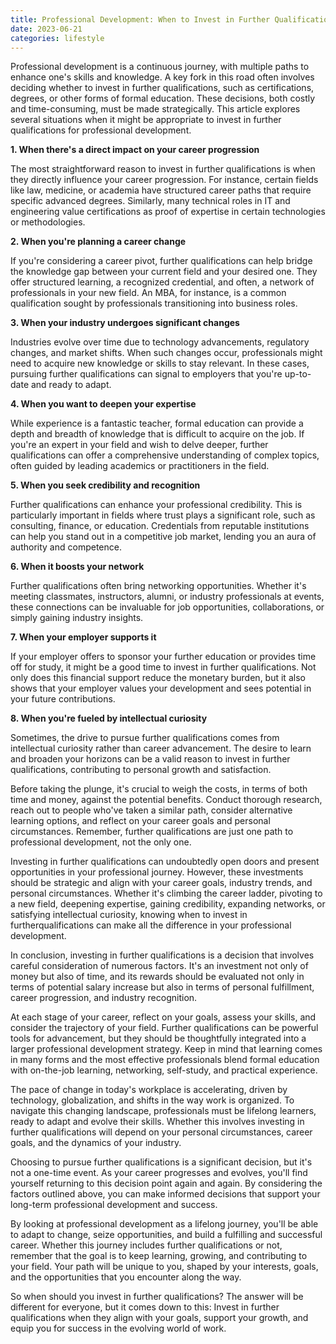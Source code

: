 ```yaml
---
title: Professional Development: When to Invest in Further Qualifications
date: 2023-06-21
categories: lifestyle
---
```

Professional development is a continuous journey, with multiple paths to enhance one's skills and knowledge. A key fork in this road often involves deciding whether to invest in further qualifications, such as certifications, degrees, or other forms of formal education. These decisions, both costly and time-consuming, must be made strategically. This article explores several situations when it might be appropriate to invest in further qualifications for professional development.

**1. When there's a direct impact on your career progression**

The most straightforward reason to invest in further qualifications is when they directly influence your career progression. For instance, certain fields like law, medicine, or academia have structured career paths that require specific advanced degrees. Similarly, many technical roles in IT and engineering value certifications as proof of expertise in certain technologies or methodologies.

**2. When you're planning a career change**

If you're considering a career pivot, further qualifications can help bridge the knowledge gap between your current field and your desired one. They offer structured learning, a recognized credential, and often, a network of professionals in your new field. An MBA, for instance, is a common qualification sought by professionals transitioning into business roles.

**3. When your industry undergoes significant changes**

Industries evolve over time due to technology advancements, regulatory changes, and market shifts. When such changes occur, professionals might need to acquire new knowledge or skills to stay relevant. In these cases, pursuing further qualifications can signal to employers that you're up-to-date and ready to adapt.

**4. When you want to deepen your expertise**

While experience is a fantastic teacher, formal education can provide a depth and breadth of knowledge that is difficult to acquire on the job. If you're an expert in your field and wish to delve deeper, further qualifications can offer a comprehensive understanding of complex topics, often guided by leading academics or practitioners in the field.

**5. When you seek credibility and recognition**

Further qualifications can enhance your professional credibility. This is particularly important in fields where trust plays a significant role, such as consulting, finance, or education. Credentials from reputable institutions can help you stand out in a competitive job market, lending you an aura of authority and competence.

**6. When it boosts your network**

Further qualifications often bring networking opportunities. Whether it's meeting classmates, instructors, alumni, or industry professionals at events, these connections can be invaluable for job opportunities, collaborations, or simply gaining industry insights.

**7. When your employer supports it**

If your employer offers to sponsor your further education or provides time off for study, it might be a good time to invest in further qualifications. Not only does this financial support reduce the monetary burden, but it also shows that your employer values your development and sees potential in your future contributions.

**8. When you're fueled by intellectual curiosity**

Sometimes, the drive to pursue further qualifications comes from intellectual curiosity rather than career advancement. The desire to learn and broaden your horizons can be a valid reason to invest in further qualifications, contributing to personal growth and satisfaction.

Before taking the plunge, it's crucial to weigh the costs, in terms of both time and money, against the potential benefits. Conduct thorough research, reach out to people who've taken a similar path, consider alternative learning options, and reflect on your career goals and personal circumstances. Remember, further qualifications are just one path to professional development, not the only one.

Investing in further qualifications can undoubtedly open doors and present opportunities in your professional journey. However, these investments should be strategic and align with your career goals, industry trends, and personal circumstances. Whether it's climbing the career ladder, pivoting to a new field, deepening expertise, gaining credibility, expanding networks, or satisfying intellectual curiosity, knowing when to invest in furtherqualifications can make all the difference in your professional development.

In conclusion, investing in further qualifications is a decision that involves careful consideration of numerous factors. It's an investment not only of money but also of time, and its rewards should be evaluated not only in terms of potential salary increase but also in terms of personal fulfillment, career progression, and industry recognition.

At each stage of your career, reflect on your goals, assess your skills, and consider the trajectory of your field. Further qualifications can be powerful tools for advancement, but they should be thoughtfully integrated into a larger professional development strategy. Keep in mind that learning comes in many forms and the most effective professionals blend formal education with on-the-job learning, networking, self-study, and practical experience.

The pace of change in today's workplace is accelerating, driven by technology, globalization, and shifts in the way work is organized. To navigate this changing landscape, professionals must be lifelong learners, ready to adapt and evolve their skills. Whether this involves investing in further qualifications will depend on your personal circumstances, career goals, and the dynamics of your industry.

Choosing to pursue further qualifications is a significant decision, but it's not a one-time event. As your career progresses and evolves, you'll find yourself returning to this decision point again and again. By considering the factors outlined above, you can make informed decisions that support your long-term professional development and success.

By looking at professional development as a lifelong journey, you'll be able to adapt to change, seize opportunities, and build a fulfilling and successful career. Whether this journey includes further qualifications or not, remember that the goal is to keep learning, growing, and contributing to your field. Your path will be unique to you, shaped by your interests, goals, and the opportunities that you encounter along the way.

So when should you invest in further qualifications? The answer will be different for everyone, but it comes down to this: Invest in further qualifications when they align with your goals, support your growth, and equip you for success in the evolving world of work.